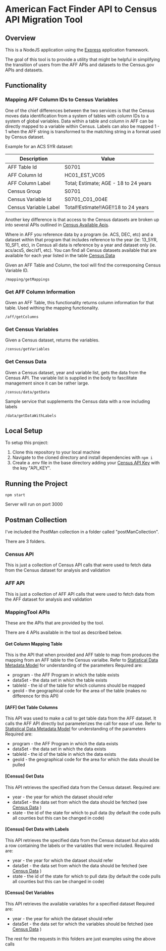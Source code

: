 # American Fact Finder API to Census API Migration Tool
## Overview
This is a NodeJS application using the  [Express] application framework.

The goal of this tool is to provide a utility that might be helpful in simplifying the transition of users from the AFF APIs and datasets to the Census.gov APIs and datasets.

## Functionality
### Mapping AFF Column IDs to Census Variables
One of the chief differences between the two services is that the Census moves data identification from a system of tables with column IDs to a system of global variables.  Data within a table and column in AFF can be directly mapped to a variable within Census.  Labels can also be mapped 1 - 1 when the AFF string is transformed to the matching string in a format used by Census dataset.

Example for an ACS 5YR dataset:

| Description | Value |
| --- | --- |
|AFF Table Id | S0701|
|AFF Column Id | HC01_EST_VC05|
|AFF Column Label | Total; Estimate; AGE - 18 to 24 years|
|Census Group | S0701|
|Census Variable Id | S0701_C01_004E|
|Census Variable Label | Total!!Estimate!!AGE!!18 to 24 years|

Another key difference is that access to the Census datasets are broken up into several APIs outlined in [Census Available Apis].

Where in AFF you reference data by a program (ie. ACS, DEC, etc) and a dataset  within that program that includes reference to the year (ie: 13_5YR, 10_SF1, etc), in Census all data is reference by a year and dataset only (ie. acs/acs5, dec/sf1, etc).
You can find all Census datasets available that are available for each year listed in the table [Census Data]

Given an AFF Table and Column, the tool will find the corresponsing Census Variable ID.

`/mapping/getMappings`

### Get AFF Column Information
Given an AFF Table, this functionality returns column information for that table.  Used withing the mapping functionality.

`/aff/getColumns`

### Get Census Variables
Given a Census dataset, returns the variables.

`/census/getVariables`

### Get Census Data
Given a Census dataset, year and variable list, gets the data from the Census API.
The variable list is supplied in the body to fascilitate management since it can be 
rather large.

`/census/data/getData`

Sample service that supplements the Census data with a row including labels

`/data/getDataWithLabels`

## Local Setup

To setup this project:
1. Clone this repository to your local machine
2. Navigate to the cloned directory and install dependencies with `npm i`
3. Create a .env file in the base directory adding your [Census API Key] with the key "API_KEY".

## Running the Project

`npm start`

Server will run on port 3000

## Postman Collection

I've included the PostMan collection in a folder called "postManCollection".

There are 3 folders.

### Census API
This is just a collection of Census API calls that were used to fetch data from the Census dataset for analysis and validation

### AFF API
This is just a collection of AFF API calls that were used to fetch data from the AFF dataset for analysis and validation

### MappingTool APIs
These are the APIs that are provided by the tool.

There are 4 APIs available in the tool as described below.

#### Get Column Mapping Table
This is the API that when provided and AFF table to map from produces the mapping from an AFF table to the Census varialbe.
Refer to [Statistical Data Metadata Model] for understanding of the parameters
Required are:
* program - the AFF Program in which the table exists
* dataSet - the data set in which the table exists
* tableId - the id of the table for which columns should be mapped
* geoId - the geographical code for the area of the table (makes no difference for this API)

#### [AFF] Get Table Columns
This API was used to make a call to get table data from the AFF dataset. It calls the AFF API directly but parameterizes the call for ease of use.
Refer to [Statistical Data Metadata Model] for understanding of the parameters
Required are:
* program - the AFF Program in which the data exists
* dataSet - the data set in which the data exists
* tableId - the id of the table in which the data exists
* geoId - the geographical code for the area for which the data should be pulled

#### [Census] Get Data
This API retrieves the specified data from the Census dataset. 
Required are:
* year - the year for which the dataset should refer
* dataSet - the data set from which the data should be fetched (see [Census Data] )
* state - the id of the state for which to pull data (by default the code pulls all counties but this can be changed in code)

#### [Census] Get Data with Labels
This API retrieves the specified data from the Census dataset but also adds a row containing the labels or the variables that were included. 
Required are:
* year - the year for which the dataset should refer
* dataSet - the data set from which the data should be fetched (see [Census Data] )
* state - the id of the state for which to pull data (by default the code pulls all counties but this can be changed in code)

#### [Census] Get Variables
This API retrieves the available variables for a specified dataset
Required are:
* year - the year for which the dataset should refer
* dataSet - the data set for which the variables should be fetched (see [Census Data] )

The rest for the requests in this folders are just examples using the above calls

[Express]: https://expressjs.com/
[Census API Key]: https://api.census.gov/data/key_signup.html
[Census Available Apis]: https://www.census.gov/data/developers/data-sets.html
[Census Data]:https://api.census.gov/data.html
[Statistical Data Metadata Model]:https://factfinder.census.gov/service/DataModel.html